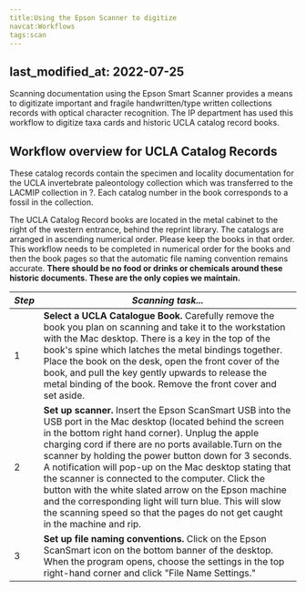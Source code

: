 ```yaml
---
title:Using the Epson Scanner to digitize 
navcat:Workflows
tags:scan
---
```

last_modified_at: 2022-07-25
---

Scanning documentation using the Epson Smart Scanner provides a means to digitizate important and fragile handwritten/type written collections records with optical character recognition. The IP department has used this workflow to digitize taxa cards and historic UCLA catalog record books. 
## Workflow overview for UCLA Catalog Records 
These catalog records contain the specimen and locality documentation for the UCLA invertebrate paleontology collection which was transferred to the LACMIP collection in ?. Each catalog number in the book corresponds to a fossil in the collection.

The UCLA Catalog Record books are located in the metal cabinet to the right of the western entrance, behind the reprint library. The catalogs are arranged in ascending numerical order. Please keep the books in that order. This workflow needs to be completed in numerical order for the books and then the book pages so that the automatic file naming convention remains accurate. 
**There should be no food or drinks or chemicals around these historic documents. These are the only copies we maintain.**

 *Step* | *Scanning task...*
   --- | ---
   1 | **Select a UCLA Catalogue Book.** Carefully remove the book you plan on scanning and take it to the workstation with the Mac desktop. There is a key in the top of the book's spine which latches the metal bindings together. Place the book on the desk, open the front cover of the book, and pull the key gently upwards to release the metal binding of the book. Remove the front cover and set aside. 
   2 | **Set up scanner.** Insert the Epson ScanSmart USB into the USB port in the Mac desktop (located behind the screen in the bottom right hand corner). Unplug the apple charging cord if there are no ports available.Turn on the scanner by holding the power button down for 3 seconds. A notification will pop-up on the Mac desktop stating that the scanner is connected to the computer. Click the button with the white slated arrow on the Epson machine and the corresponding light will turn blue. This will slow the scanning speed so that the pages do not get caught in the machine and rip. 
   3 | **Set up file naming conventions.** Click on the Epson ScanSmart icon on the bottom banner of the desktop. When the program opens, choose the settings in the top right-hand corner and click "File Name Settings." 
   
